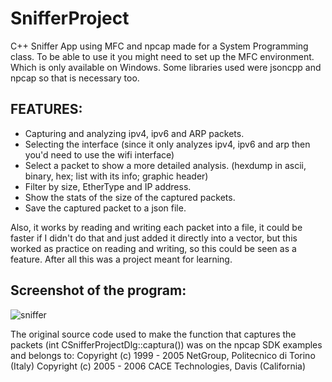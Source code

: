 # SnifferProject
 C++ Sniffer App using MFC and npcap made for a System Programming class.
 To be able to use it you might need to set up the MFC environment. Which is only available on Windows.
 Some libraries used were jsoncpp and npcap so that is necessary too.
 
 
 
## FEATURES:
- Capturing and analyzing ipv4, ipv6 and ARP packets. 
- Selecting the interface (since it only analyzes ipv4, ipv6 and arp then you'd need to use the wifi interface)
- Select a packet to show a more detailed analysis. (hexdump in ascii, binary, hex; list with its info; graphic header)
- Filter by size, EtherType and IP address.
- Show the stats of the size of the captured packets.
- Save the captured packet to a json file.

Also, it works by reading and writing each packet into a file, it could be faster if I didn't do that and just added it directly into a vector, but this worked as practice on reading and writing, so this could be seen as a feature. After all this was a project meant for learning.

## Screenshot of the program:
![sniffer](https://user-images.githubusercontent.com/38956985/103493704-711ebc80-4df8-11eb-981a-712c9014545b.png)


The original source code used to make the function that captures the packets
(int  CSnifferProjectDlg::captura()) was on the npcap SDK examples and belongs to:
Copyright (c) 1999 - 2005 NetGroup, Politecnico di Torino (Italy)
Copyright (c) 2005 - 2006 CACE Technologies, Davis (California)

 
